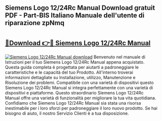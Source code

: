 ## Siemens Logo 12/24Rc Manual Download gratuit PDF - Part-BIS Italiano Manuale dell'utente di riparazione zpNmq

# <h2><a href="http://df9jqff.blite.top/?on=Siemens+Logo+12%2f24Rc+Manual">🔗Download 👉🔴 Siemens Logo 12/24Rc Manual</a></h2>

[![Siemens Logo 12/24Rc Manual download](https://i.imgur.com/lujVjoI.png)](http://df9jqff.blite.top/?on=Siemens+Logo+12%2f24Rc+Manual)
Benvenuto nel manuale di Istruzioni per il tuo Siemens Logo 12/24Rc Manual appena acquistato. Questa guida completa è progettata per aiutarti a padroneggiare le caratteristiche e le capacità del tuo Prodotto. All'interno troverai informazioni dettagliate su Installazione, utilizzo, Manutenzione e Risoluzione dei problemi. Compatibile con una varietà di dispositivi questo Siemens Logo 12/24Rc Manual si integra perfettamente con una varietà di dispositivi e piattaforme. Questo straordinario Siemens Logo 12/24Rc Manual offre una varietà di funzionalità per migliorare la tua vita quotidiana. Confidiamo che Siemens Logo 12/24Rc Manual sia stata una risorsa inestimabile per i loro sforzi per padroneggiare il loro nuovo prodotto. Se hai bisogno di aiuto, il nostro Servizio Clienti è a tua disposizione.
